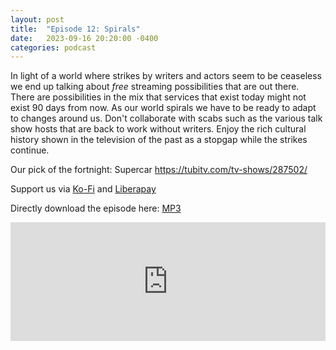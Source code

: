 ```yaml
---
layout: post
title:  "Episode 12: Spirals"
date:   2023-09-16 20:20:00 -0400
categories: podcast
---
```

In light of a world where strikes by writers and actors seem to be ceaseless we end up talking about *free* streaming possibilities that are out there.  There are possibilities in the mix that services that exist today might not exist 90 days from now.  As our world spirals we have to be ready to adapt to changes around us.  Don't collaborate with scabs such as the various talk show hosts that are back to work without writers.  Enjoy the rich cultural history shown in the television of the past as a stopgap while the strikes continue.

Our pick of the fortnight: Supercar <https://tubitv.com/tv-shows/287502/>  

Support us via [Ko-Fi](https://ko-fi.com/smkellat) and [Liberapay](https://liberapay.com/smkellat)  

Directly download the episode here: [MP3](https://open.acast.com/public/streams/6410a80dec813e00110faed2/episodes/650640561b06280011a93c19.mp3)

<iframe src="https://embed.acast.com/6410a80dec813e00110faed2/650640561b06280011a93c19?font-family=Quattrocento&font-src=https%3A%2F%2Ffonts.googleapis.com%2Fcss%3Ffamily%3DQuattrocento" frameBorder="0" width="100%" height="190px"></iframe>

